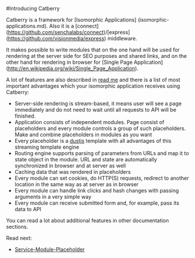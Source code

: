 #Introducing Catberry

Catberry is a framework for [Isomorphic Applications]
(isomorphic-applications.md). Also it is a [connect]
(https://github.com/senchalabs/connect)/[express]
(https://github.com/visionmedia/express) middleware.

It makes possible to write modules that on the one hand will be used for 
rendering at the server side for SEO purposes and shared links, 
and on the other hand for rendering in browser for [Single Page Application]
(http://en.wikipedia.org/wiki/Single_Page_Application).

A lot of features are also described in [read me](../README.md) and 
there is a list of most important advantages which your isomorphic application 
receives using Catberry:

* Server-side rendering is stream-based, it means user will see a page
immediately and do not need to wait until all requests to API will be finished.
* Application consists of independent modules. Page consist of placeholders and 
every module controls a group of such placeholders. 
Make and combine placeholders in modules as you want
* Every placeholder is a [dustjs](https://github.com/linkedin/dustjs) template 
with all advantages of this streaming template engine 
* Routing engine supports parsing of parameters from URLs and map it 
to state object in the module. URL and state are automatically synchronized 
in browser and at server as well
* Caching data that was rendered in placeholders
* Every module can set cookies, do HTTP(S) requests, redirect to another 
location in the same way as at server as in browser
* Every module can handle link clicks and hash changes with passing arguments 
in a very simple way
* Every module can receive submitted form and, for example, pass its data to API
 
You can read a lot about additional features in other documentation sections.
 
Read next:
 
* [Service-Module-Placeholder](service-module-placeholder.md)
